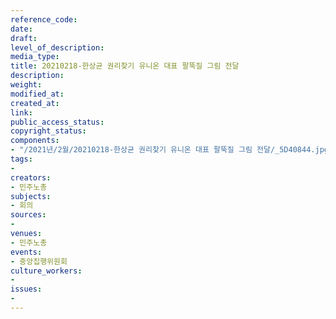 ```yaml
---
reference_code: 
date: 
draft: 
level_of_description: 
media_type: 
title: 20210218-한상균 권리찾기 유니온 대표 팔뚝질 그림 전달
description: 
weight: 
modified_at: 
created_at: 
link: 
public_access_status: 
copyright_status: 
components:
- "/2021년/2월/20210218-한상균 권리찾기 유니온 대표 팔뚝질 그림 전달/_5D40844.jpg"
tags:
- 
creators:
- 민주노총
subjects:
- 회의
sources:
- 
venues:
- 민주노총
events:
- 중앙집행위원회
culture_workers:
- 
issues:
- 
---
```


